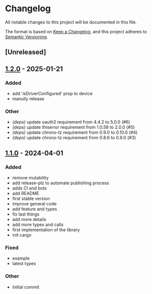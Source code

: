 # Changelog
All notable changes to this project will be documented in this file.

The format is based on [Keep a Changelog](https://keepachangelog.com/en/1.0.0/),
and this project adheres to [Semantic Versioning](https://semver.org/spec/v2.0.0.html).

## [Unreleased]

## [1.2.0](https://github.com/mossida/tado/compare/v1.1.0...v1.2.0) - 2025-01-21

### Added

- add 'isDriverConfigured' prop to device
- manully release

### Other

- *(deps)* update oauth2 requirement from 4.4.2 to 5.0.0 (#6)
- *(deps)* update thiserror requirement from 1.0.58 to 2.0.0 (#5)
- *(deps)* update chrono-tz requirement from 0.9.0 to 0.10.0 (#4)
- *(deps)* update chrono-tz requirement from 0.8.6 to 0.9.0 (#3)

## [1.1.0](https://github.com/mossida/tado/compare/v1.0.0...v1.1.0) - 2024-04-01

### Added
- remove mutability
- add release-plz to automate publishing process
- adds CI and bots
- add README
- first stable version
- improve general code
- add feature and types
- fix last things
- add more details
- add more types and calls
- first implementation of the library
- init cargo

### Fixed
- example
- latest types

### Other
- Initial commit
